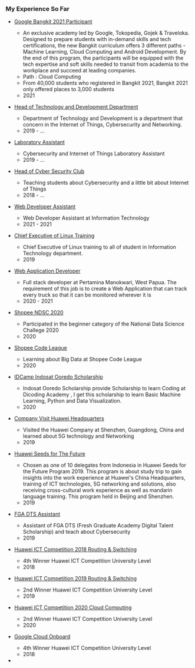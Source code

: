 ### My Experience So Far

- [Google Bangkit 2021 Participant]()

  - An exclusive academy led by Google, Tokopedia, Gojek & Traveloka. Designed to prepare students with   in-demand skills and tech certifications, the new Bangkit curriculum offers 3 different paths - Machine Learning, Cloud Computing and Android Development. By the end of this program, the participants will be equipped with the tech expertise and soft skills needed to transit from academia to the workplace and succeed at leading companies.
  - Path : Cloud Computing
  - From 40,000 students who registered in Bangkit 2021, Bangkit 2021 only offered places to 3,000 students
  - 2021

- [Head of Technology and Development Department]()

  - Department of Technology and Development is a department that concern in the Internet of Things, Cybersecurity and Networking.
  - 2019 - ...

- [Laboratory Assistant]()

  - Cybersecurity and Internet of Things Laboratory Assistant
  - 2019 - ...

- [Head of Cyber Security Club]()

  - Teaching students about Cybersecurity and a little bit about Internet of Things
  - 2018 - ...

- [Web Developer Assistant]()

  - Web Developer Assistant at Information Technology
  - 2021 - 2021

- [Chief Executive of Linux Training]()

  - Chief Executive of Linux training to all of student in Information Technology department.
  - 2019

- [Web Application Developer]()

  - Full stack developer at Pertamina Manokwari, West Papua. The requirement of this job is to create a Web Application that can track every truck so that it can be monitored wherever it is
  - 2020 - 2021

- [Shopee NDSC 2020]()

  - Participated in the beginner category of the National Data Science Challege 2020
  - 2020

- [Shopee Code League]()

  - Learning about Big Data at Shopee Code League
  - 2020

- [IDCamp Indosat Ooredo Scholarship]()

  - Indosat Ooredo Scholarship provide Scholarship to learn Coding at Dicoding Academy , I get this scholarship to learn Basic Machine Learning, Python and Data Visualization.
  - 2020

- [Company Visit Huawei Headquarters]()

  - Visited the Huawei Company at Shenzhen, Guangdong, China and learned about 5G technology and Networking
  - 2019

- [Huawei Seeds for The Future]()

  - Chosen as one of 10 delegates from Indonesia in Huawei Seeds for the Future Program 2019. This program is about study trip to gain insights into the work experience at Huawei's China Headquarters, training of ICT technologies, 5G networking and solutions, also receiving cross-cultural work experience as well as mandarin language training. This program held in Beijing and Shenzhen.
  - 2019

- [FGA DTS Assistant]()

  - Assistant of FGA DTS (Fresh Graduate Academy Digital Talent Scholarship) and teach about Cybersecurity
  - 2019

- [Huawei ICT Competition 2018 Routing & Switching]()

  - 4th Winner Huawei ICT Competition University Level
  - 2018

- [Huawei ICT Competition 2019 Routing & Switching]()

  - 2nd Winner Huawei ICT Competition University Level
  - 2019

- [Huawei ICT Competition 2020 Cloud Computing]()

  - 2nd Winner Huawei ICT Competition University Level
  - 2020

- [Google Cloud Onboard]()

  - 4th Winner Huawei ICT Competition University Level
  - 2018

- 
